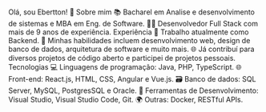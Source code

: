 Olá, sou Ebertton! 👋
Sobre mim
📚 Bacharel em Analise e desenvolvimento de sistemas e MBA em Eng. de Software.
👨‍💻 Desenvolvedor Full Stack com mais de 9 anos de experiência.
Experiência
💼 Trabalho atualmente como Backend.
🔧 Minhas habilidades incluem desenvolvimento web, design de banco de dados, arquitetura de software e muito mais.
🌐 Já contribuí para diversos projetos de código aberto e participei de projetos pessoais.
Tecnologias
💻 Linguagens de programação: Java, PHP, TypeScript.
🌐 Front-end: React.js, HTML, CSS, Angular e Vue.js.
🗃️ Banco de dados: SQL Server, MySQL, PostgresSQL e Oracle.
🧰 Ferramentas de Desenvolvimento: Visual Studio, Visual Studio Code, Git.
🌍 Outras: Docker, RESTful APIs.
